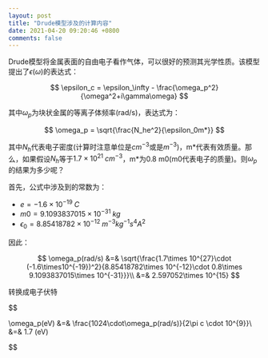 ```yaml
---
layout: post
title: "Drude模型涉及的计算内容"
date: 2021-04-20 09:20:46 +0800
comments: false
---
```


Drude模型将金属表面的自由电子看作气体，可以很好的预测其光学性质。该模型提出了$\epsilon(\omega)$的表达式：

$$
\epsilon_c = \epsilon_\infty - \frac{\omega_p^2}{\omega^2+i\gamma\omega}
$$

其中$\omega_p$为块状金属的等离子体频率(rad/s)，表达式为：

$$
\omega_p = \sqrt{\frac{N_he^2}{\epsilon_0m*}}
$$

其中$N_h$代表电子密度(计算时注意单位是$cm^{-3}$或是$m^{-3}$)，m\*代表有效质量。那么，如果假设$N_h$等于$1.7\times 10^{21}\;cm^{-3}$，m\*为0.8 m0(m0代表电子的质量)。则$\omega_p$的结果为多少呢？

首先，公式中涉及到的常数为：

* $e=-1.6\times10^{-19}\;C$
* $m0=9.1093837015\times 10^{-31}\;kg$
* $\epsilon_0=8.85418782\times 10^{-12}\; m^{-3}kg^{-1}s^4A^2$

因此：

$$
\omega_p(rad/s) &=& \sqrt{\frac{1.7\times 10^{27}\cdot (-1.6\times10^{-19})^2}{8.85418782\times 10^{-12}\cdot 0.8\times 9.1093837015\times 10^{-31}}}\\
&=& 2.597052\times 10^{15}
$$

转换成电子伏特

$$

\omega_p(eV) &=& \frac{1024\cdot\omega_p(rad/s)}{2\pi c \cdot 10^{9}}\\
&=& 1.7 (eV)

$$